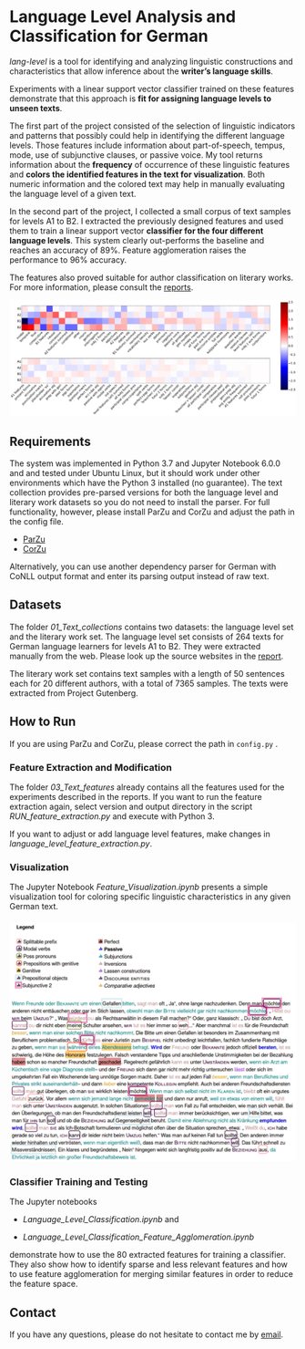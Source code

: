 # Language Level Analysis and Classification for German

*lang-level* is a tool for identifying and analyzing linguistic constructions and characteristics that allow inference about the **writer’s language skills**. 

Experiments with a linear support vector classifier trained on these features demonstrate that this approach is **fit for assigning language levels to unseen texts**. 

The first part of the project consisted of the selection of linguistic indicators and patterns that possibly could help in identifying the different language levels. Those features include information about part-of-speech, tempus, mode, use of subjunctive clauses, or passive voice. My tool returns information about the **frequency** of occurrence of these linguistic features and **colors the identified features in the text for visualization**. Both numeric information and the colored text may help in manually evaluating the language level of a given text.

In the second part of the project, I collected a small corpus of text samples for levels A1 to B2. I extracted the previously designed features and used them to train a linear support vector **classifier for the four different language levels**. This system clearly out-performs the baseline and reaches an accuracy of 89%. Feature agglomeration raises the performance to 96% accuracy.

The features also proved suitable for author classification on literary works. For more information, please consult the [reports](4_Reports).



![feature_coefficients](4_Reports/imgs/feature_coefficients.png)

## Requirements

The system was implemented in Python 3.7 and Jupyter Notebook 6.0.0 and and tested under Ubuntu Linux, but it should work under other environments which have the Python 3 installed (no guarantee). The text collection provides pre-parsed versions for both the language level and literary work datasets so you do not need to install the parser. For full functionality, however, please install ParZu and CorZu and adjust the path in the config file. 

- [ParZu](https://github.com/rsennrich/ParZu)
- [CorZu](https://github.com/dtuggener/CorZu)

Alternatively, you can use another dependency parser for German with CoNLL output format and enter its parsing output instead of raw text.

## Datasets

The folder _01_Text_collections_ contains two datasets: the language level set and the literary work set. The language level set consists of 264 texts for German language learners for levels A1 to B2. They were extracted manually from the web. Please look up the source websites in the [report](4_Reports/REPORT_JS_Language_Level_Analysis_and_Classification.pdf).

The literary work set contains text samples with a length of 50 sentences each for 20 different authors, with a total of 7365 samples. The texts were extracted from Project Gutenberg.

## How to Run

If you are using ParZu and CorZu, please correct the path in `config.py` .

### Feature Extraction and Modification

The folder _03_Text_features_ already contains all the features used for the experiments described in the reports. If you want to run the feature extraction again, select version and output directory in the script _RUN_feature_extraction.py_ and execute with Python 3.

If you want to adjust or add language level features, make changes in _language_level_feature_extraction.py_. 

### Visualization

The Jupyter Notebook _Feature_Visualization.ipynb_ presents a simple visualization tool for coloring specific linguistic characteristics in any given German text. 

#### ![text_visualization](4_Reports/imgs/text_visualization.png)

### Classifier Training and Testing

The Jupyter notebooks

- _Language_Level_Classification.ipynb_ and 

-  _Language_Level_Classification_Feature_Agglomeration.ipynb_  

demonstrate how to use the 80 extracted features for training a classifier. They also show how to identify sparse and less relevant features and how to use feature agglomeration for merging similar features in order to reduce the feature space. 

## Contact

If you have any questions, please do not hesitate to contact me by [email](https://user-images.githubusercontent.com/42718928/60554359-d4f49080-9cfc-11e9-92c9-e81852790ff8.png). 